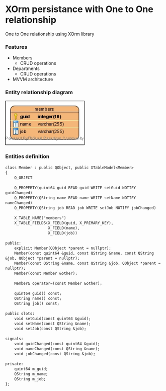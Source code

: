 # XOrm persistance with One to One relationship
One to One relationship using XOrm library

### Features
- Members
  * CRUD operations
- Departments
  * CRUD operations
- MVVM architecture

### Entity relationship diagram
<p float="left">
<img src="https://github.com/CamiloDelReal/xorm_local_demo_one/blob/develop/design/exported_diagrams/persistence.jpg" width="50%" height="50%" />
</p>

### Entities definition

    class Member : public QObject, public XTableModel<Member>
	{
		Q_OBJECT

		Q_PROPERTY(quint64 guid READ guid WRITE setGuid NOTIFY guidChanged)
		Q_PROPERTY(QString name READ name WRITE setName NOTIFY nameChanged)
		Q_PROPERTY(QString job READ job WRITE setJob NOTIFY jobChanged)

		X_TABLE_NAME("members")
		X_TABLE_FIELDS(X_FIELD(guid, X_PRIMARY_KEY),
					   X_FIELD(name),
					   X_FIELD(job))

	public:
		explicit Member(QObject *parent = nullptr);
		Member(const quint64 &guid, const QString &name, const QString &job, QObject *parent = nullptr);
		Member(const QString &name, const QString &job, QObject *parent = nullptr);
		Member(const Member &other);

		Member& operator=(const Member &other);

		quint64 guid() const;
		QString name() const;
		QString job() const;

	public slots:
		void setGuid(const quint64 &guid);
		void setName(const QString &name);
		void setJob(const QString &job);

	signals:
		void guidChanged(const quint64 &guid);
		void nameChanged(const QString &name);
		void jobChanged(const QString &job);

	private:
		quint64 m_guid;
		QString m_name;
		QString m_job;
	};